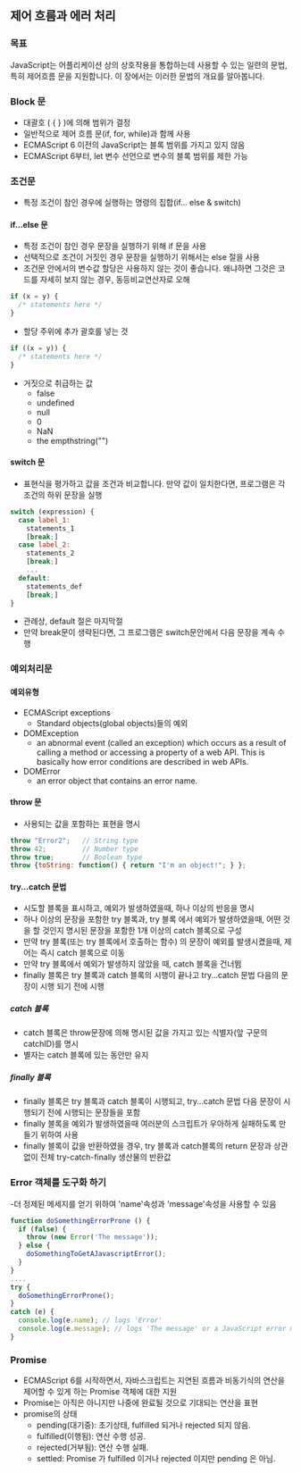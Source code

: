 ## 제어 흐름과 에러 처리


### 목표

JavaScript는 어플리케이션 상의 상호작용을 통합하는데 사용할 수 있는 일련의 문법, 특히 제어흐름 문을 지원합니다. 이 장에서는 이러한 문법의 개요를 알아봅니다.


### Block 문

- 대괄호 ( { } )에 의해 범위가 결정
- 일반적으로 제어 흐름 문(if, for, while)과 함께  사용
- ECMAScript 6 이전의 JavaScript는 블록 범위를 가지고 있지 않음
- ECMAScript 6부터, let 변수 선언으로 변수의 블록 범위를 제한 가능


### 조건문

- 특정 조건이 참인 경우에 실행하는 명령의 집합(if... else & switch)

#### if...else 문

- 특정 조건이 참인 경우 문장을 실행하기 위해 if 문을 사용
- 선택적으로 조건이 거짓인 경우 문장을 실행하기 위해서는 else 절을 사용
- 조건문 안에서의 변수값 할당은 사용하지 않는 것이 좋습니다. 왜냐하면 그것은 코드를 자세히 보지 않는 경우, 동등비교연산자로 오해

```JavaScript
if (x = y) {
  /* statements here */
}
```


- 할당 주위에 추가 괄호를 넣는 것

```JavaScript
if ((x = y)) {
  /* statements here */
}
```

- 거짓으로 취급하는 값
    + false
    + undefined
    + null
    + 0
    + NaN
    + the empthstring("")


#### switch 문

- 표현식을 평가하고 값을 조건과 비교합니다. 만약 값이 일치한다면, 프로그램은 각 조건의 하위 문장을 실행

```JavaScript
switch (expression) {
  case label_1:
    statements_1
    [break;]
  case label_2:
    statements_2
    [break;]
    ...
  default:
    statements_def
    [break;]
}
```

- 관례상, default 절은 마지막절
- 만약 break문이 생략된다면, 그 프로그램은 switch문안에서 다음 문장을 계속 수행


### 예외처리문


#### 예외유형

- ECMAScript exceptions
    + Standard objects(global objects)들의 예외
- DOMException
    + an abnormal event (called an exception) which occurs as a result of calling a method or accessing a property of a web API. This is basically how error conditions are described in web APIs.
- DOMError
    + an error object that contains an error name.

#### throw 문

- 사용되는 값을 포함하는 표현을 명시
```JavaScript
throw "Error2";   // String type
throw 42;         // Number type
throw true;       // Boolean type
throw {toString: function() { return "I'm an object!"; } };
```

#### try...catch 문법

- 시도할 블록을 표시하고, 예외가 발생하였을때, 하나 이상의 반응을 명시
- 하나 이상의 문장을 포함한 try 블록과, try 블록 에서 예외가 발생하였을때, 어떤 것을 할 것인지 명시된 문장을 포함한 1개 이상의 catch 블록으로 구성
- 만약 try 블록(또는 try 블록에서 호출하는 함수) 의 문장이 예외를 발생시켰을때, 제어는 즉시 catch 블록으로 이동
- 만약 try 블록에서 예외가 발생하지 않았을 때, catch 블록을 건너뜀
- finally 블록은 try 블록과 catch 블록의 시행이 끝나고 try...catch 문법 다음의 문장이 시행 되기 전에 시행


##### catch 블록

- catch 블록은 throw문장에 의해 명시된 값을 가지고 있는 식별자(앞 구문의 catchID)를 명시
- 별자는 catch 블록에 있는 동안만 유지


##### finally 블록

- finally 블록은 try 블록과 catch 블록이 시행되고, try...catch 문법 다음 문장이 시행되기 전에 시행되는 문장들을 포함
- finally 블록을 예외가 발생하였을때 여러분의 스크립트가 우아하게 실패하도록 만들기 위하여 사용
- finally 블록이 값을 반환하였을 경우, try 블록과 catch블록의 return 문장과 상관없이 전체 try-catch-finally 생산물의 반환값


### Error 객체를 도구화 하기

-더 정제된 메세지를 얻기 위하여 'name'속성과 'message'속성을 사용할 수 있음

```JavaScript
function doSomethingErrorProne () {
  if (false) {
    throw (new Error('The message'));
  } else {
    doSomethingToGetAJavascriptError();
  }
}
....
try {
  doSomethingErrorProne();
}
catch (e) {
  console.log(e.name); // logs 'Error'
  console.log(e.message); // logs 'The message' or a JavaScript error message)
}
```


### Promise

- ECMAScript 6를 시작하면서, 자바스크립트는 지연된 흐름과 비동기식의 연산을 제어할 수 있게 하는 Promise 객체에 대한 지원
- Promise는 아직은 아니지만 나중에 완료될 것으로 기대되는 연산을 표현
- promise의 상태
    + pending(대기중): 초기상태, fulfilled 되거나 rejected 되지 않음.
    + fulfilled(이행됨): 연산 수행 성공.
    + rejected(거부됨): 연산 수행 실패.
    + settled: Promise 가 fulfilled 이거나 rejected 이지만 pending 은 아님.
